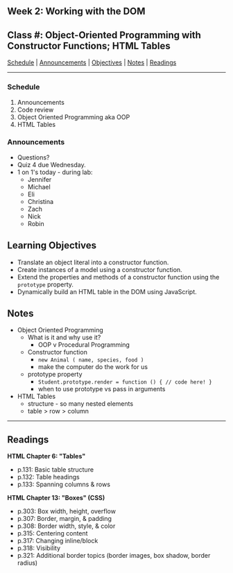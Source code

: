 ## **Week 2: Working with the DOM**
## Class #: Object-Oriented Programming with Constructor Functions; HTML Tables

[Schedule](#schedule) | [Announcements](#announcements) | [Objectives](#learning-objectives) | [Notes](#notes) | [Readings](#readings)

<hr></hr>

### Schedule
1. Announcements
1. Code review 
1. Object Oriented Programming aka OOP
1. HTML Tables

### Announcements
* Questions?
* Quiz 4 due Wednesday.
* 1 on 1's today - during lab: 
    - Jennifer
    - Michael
    - Eli
    - Christina
    - Zach
    - Nick
    - Robin

## Learning Objectives
- Translate an object literal into a constructor function.
- Create instances of a model using a constructor function.
- Extend the properties and methods of a constructor function using the `prototype` property.
- Dynamically build an HTML table in the DOM using JavaScript.

## Notes
* Object Oriented Programming
    * What is it and why use it?
        * OOP v Procedural Programming
    * Constructor function
        * `new Animal ( name, species, food )`
        * make the computer do the work for us
    * prototype property
        * `Student.prototype.render = function () { // code here! }`
        * when to use prototype vs pass in arguments
* HTML Tables
    * structure - so many nested elements
    * table > row > column

<hr></hr>

## Readings

**HTML Chapter 6: "Tables"**

- p.131: Basic table structure
- p.132: Table headings
- p.133: Spanning columns & rows

**HTML Chapter 13: "Boxes" (CSS)**

- p.303: Box width, height, overflow
- p.307: Border, margin, & padding
- p.308: Border width, style, & color
- p.315: Centering content
- p.317: Changing inline/block
- p.318: Visibility
- p.321: Additional border topics (border images, box shadow, border radius)